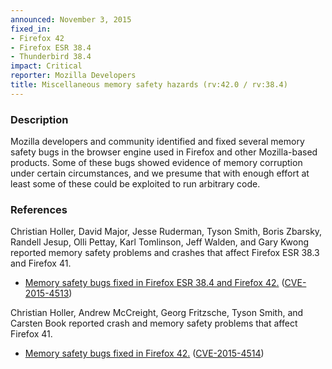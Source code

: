 ```yaml
---
announced: November 3, 2015
fixed_in:
- Firefox 42
- Firefox ESR 38.4
- Thunderbird 38.4
impact: Critical
reporter: Mozilla Developers
title: Miscellaneous memory safety hazards (rv:42.0 / rv:38.4)
---
```


<h3>Description</h3>

<p>Mozilla developers and community identified and fixed several memory safety
bugs in the browser engine used in Firefox and other Mozilla-based products.
Some of these bugs showed evidence of memory corruption under certain
circumstances, and we presume that with enough effort at least some of these
could be exploited to run arbitrary code.</p>

<h3>References</h3>

<p>Christian Holler, David Major, Jesse Ruderman, Tyson Smith, Boris Zbarsky, Randell
Jesup, Olli Pettay, Karl Tomlinson, Jeff Walden, and Gary Kwong reported memory safety
problems and crashes that affect Firefox ESR 38.3 and Firefox 41.</p>

<ul>
  <li><a
href="https://bugzilla.mozilla.org/buglist.cgi?bug_id=1205707,1209471,1191942,1213979,1204580,1107011,1193038,1204669,1206564,1208665,1204700">
          Memory safety bugs fixed in Firefox ESR 38.4 and Firefox 42.</a> (<a
href="http://cve.mitre.org/cgi-bin/cvename.cgi?name=CVE-2015-4513"
class="ex-ref">CVE-2015-4513</a>)</li>
</ul>

<p>Christian Holler, Andrew McCreight, Georg Fritzsche, Tyson Smith, and Carsten Book
reported crash and memory safety problems that affect Firefox 41.</p>

<ul>
  <li><a
href="https://bugzilla.mozilla.org/buglist.cgi?bug_id=969309,1205937,1185157,1186160,1196237,1200326,1202677">
          Memory safety bugs fixed in Firefox 42.</a> (<a
href="http://cve.mitre.org/cgi-bin/cvename.cgi?name=CVE-2015-4514"
class="ex-ref">CVE-2015-4514</a>)</li>
</ul>



